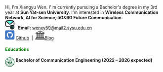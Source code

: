 Hi, I'm Xiangyu Wen. I' m currently pursuing a Bachelor's degree in my 3rd year at **Sun Yat-sen University**. I'm interested in **Wireless Communication Network, AI for Science, 5G&6G Future Communication.**<br>
<img src="./static/assets/img/mail.png" alt="mail" width="30" /> &nbsp; **Email:** wenxy59@mail2.sysu.edu.cn<br>
<a href="https://github.com/Mosfish" target="_blank"><img src="./static/assets/img/git.png" alt="github" width="30"></a> <a href="https://github.com/Mosfish">Github</a> &nbsp;| &nbsp;<a href="https://mosfish.github.io/wxyblog" target="_blank"><img src="./static/assets/img/blog.png" alt="blog" width="30"></a><a href="https://mosfish.github.io/wxyblog">Blog</a>

#### <span style="color: green;">**Educations**</span>

<img src="./static/assets/img/sysu_logo.png" 
     alt="sysu" 
     align='left' width=30/>
&nbsp;**Bachelor of Communication Engineering (2022 – 2026 expected)**